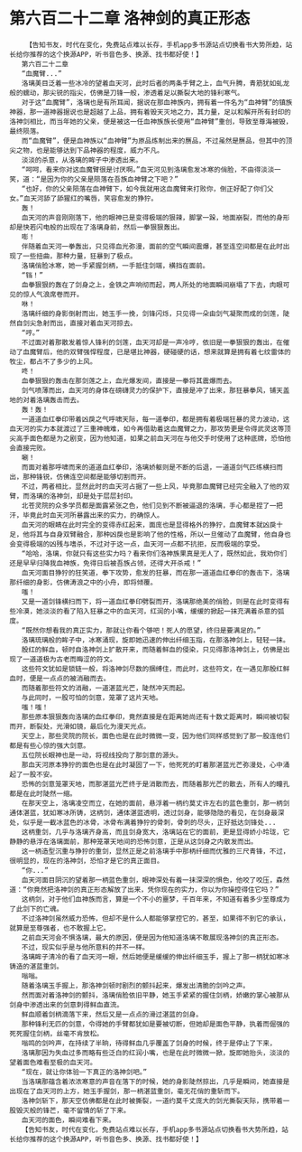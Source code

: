 # 第六百二十二章 洛神剑的真正形态
        【告知书友，时代在变化，免费站点难以长存，手机app多书源站点切换看书大势所趋，站长给你推荐的这个换源APP，听书音色多、换源、找书都好使！】
       第六百二十二章
       “血魔臂...”
       洛璃美目泛着一些冰冷的望着血天河，此时后者的两条手臂之上，血气升腾，青筋犹如虬龙般的蠕动，那尖锐的指尖，仿佛是刀锋一般，渗透着足以撕裂大地的锋利寒气。
       对于这“血魔臂”，洛璃也是有所耳闻，据说在那血神族内，拥有着一件名为“血神臂”的镇族神器，那一道神器据说也是超越了上品，拥有着毁天灭地之力，其力量，足以和解开所有封印的洛神剑相比，而当年她的父亲，便是被这一任血神族族长使用“血神臂”重创，导致至尊海被毁，最终陨落。
       而“血魔臂”，便是血神族以“血神臂”为原品炼制出来的赝品，不过虽然是赝品，但其中的顶尖之物，也是能够达到下品神器的程度，威力不凡。
       淡淡的杀意，从洛璃的眸子中渗透出来。
       “呵呵，看来你对这血魔臂很是讨厌啊。”血天河见到洛璃愈发冰寒的俏脸，不由得淡淡一笑，道：“是因为你的父亲是陨落在吾族血神臂之下吧？”
       “也好，你的父亲陨落在血神臂下，如今我就用这血魔臂来打败你，倒正好配了你们父女。”血天河舔了舔猩红的嘴唇，笑容愈发的狰狞。
       轰！
       血天河的声音刚刚落下，他的眼神已是变得极端的狠辣，脚掌一跺，地面崩裂，而他的身形却是快若闪电般的出现在了洛璃身前，然后一拳狠狠轰出。
       嘭！
       伴随着血天河一拳轰出，只见得血光弥漫，面前的空气瞬间震爆，甚至连空间都是在此时出现了一些扭曲，那种力量，狂暴到了极点。
       洛璃俏脸冰寒，她一手紧握剑柄，一手抵住剑端，横挡在面前。
       “铛！”
       血拳狠狠的轰在了剑身之上，金铁之声响彻而起，两人所处的地面瞬间崩塌了下去，肉眼可见的惊人气浪席卷而开。
       咻！
       洛璃纤细的身影倒射而出，她玉手一挽，剑锋闪烁，只见得一朵由剑气凝聚而成的剑莲，陡然自剑尖急射而出，直接对着血天河掠去。
       “哼。”
       不过面对着那散发着惊人锋利的剑莲，血天河却是一声冷哼，依旧是一拳狠狠的轰出，在催动了血魔臂后，他的双臂强悍程度，已是堪比神器，硬碰硬的话，想来就算是拥有着七纹雷体的牧尘，都占不了多少的上风。
       咚！
       血拳狠狠的轰击在那剑莲之上，血光爆发间，直接是一拳将其震爆而去。
       剑气喷薄而出，血天河的身体在磅礴灵力的保护下，直接是冲了出来，那狂暴拳风，铺天盖地的对着洛璃轰击而去。
       轰！轰！
       一道道血红拳印带着凶戾之气呼啸天际，每一道拳印，都是拥有着极端狂暴的灵力波动，这血天河的实力本就渡过了三重神魄难，如今再借助着这血魔臂之力，那攻势更是令得武灵这等顶尖高手面色都是为之剧变，因为他知道，如果之前血天河在与他交手时使用了这种底牌，恐怕他会直接完败。
       唰！
       而面对着那呼啸而来的道道血红拳印，洛璃娇躯则是不断的后退，一道道剑气匹练横扫而出，那种锋锐，仿佛连空间都是能够切割而开。
       不过，两者相比，显然此时的血天河占据了一些上风，毕竟那血魔臂已经完全融入了他的双臂，而洛璃的洛神剑，却是处于层层封印。
       北苍灵院的众多学员都是面露紧张之色，他们见到不断被逼退的洛璃，手心都是捏了一把汗，毕竟此时血天河所暴露出来的实力，的确惊人。
       血天河的眼睛在此时完全的变得赤红起来，面庞也是显得格外的狰狞，血魔臂本就凶戾十足，他将其与自身双臂融合，那种凶戾也是影响了他的性格，所以一旦催动了血魔臂，他自身也会变得极端的凶残与嗜杀，不过对于这一点，血天河一点都不抗拒，反而极端的享受。
       “哈哈，洛璃，你就只有这些实力吗？看来你们洛神族果真是无人了，既然如此，我劝你们还是早早归降我血神族，免得日后被吾族占领，还得大开杀戒！”
       血天河面目狰狞的狂笑道，拳下攻势，愈发的狂暴，而在那一道道血红拳印的轰击下，洛璃那纤细的身影，仿佛涛浪之中的小舟，即将倾覆。
       嗤！
       又是一道剑锋横扫而下，将一道血红拳印劈裂而开，洛璃那绝美的俏脸，则是在此时变得有些冷漠，她淡淡的看了陷入狂暴之中的血天河，红润的小嘴，缓缓的掀起一抹充满着杀意的弧度。
       “既然你想看我的真正实力，那就让你看个够吧！死人的愿望，终归是要满足的。”
       洛璃琉璃般的眸子中，冰寒涌现，旋即她迅速的伸出纤细玉指，在那洛神剑上，轻轻一抹。
       殷红的鲜血，顿时自洛神剑上扩散开来，而随着鲜血的侵染，只见得那洛神剑上，仿佛是出现了一道道极为古老而晦涩的符文。
       这些符文犹如是锁链一般，将洛神剑尽数的捆缚住，而此时，这些符文，在一遇见那殷红鲜血时，便是一点点的被消融而去。
       而随着那些符文的消融，一道湛蓝光芒，陡然冲天而起。
       与此同时，一股可怕的剑意，笼罩了这片天地。
       嗤！嗤！
       那些原本狠狠轰向洛璃的血红拳印，竟然直接是在距离她尚还有十数丈距离时，瞬间被切裂而开，断裂处，光滑如镜，最后化为漫天光点。
       天空上，那些灵院的院长，面色也是在此时微微一变，因为他们同样感觉到了那一股连他们都是有些心惊的强大剑意。
       五位院长眼神也是一动，将视线投向了那剑意的源头。
       那血天河原本狰狞的面色也是在此时凝固了一下，他死死的盯着那湛蓝光芒弥漫处，心中涌起了一股不安。
       恐怖的剑意笼罩天地，而那湛蓝光芒终于是消散而去，而随着那光芒的散去，所有人的瞳孔都是在此时陡然一缩。
       在那天空上，洛璃凌空而立，在她的面前，悬浮着一柄约莫丈许左右的蓝色重剑，那一柄剑通体湛蓝，犹如寒冰所铸，这柄剑，通体湛蓝透明，透过剑身，能够隐隐的看见，在剑身最深处，似乎是一截冰蓝色的冰骨，冰骨布满着狰狞的骨刺，骨刺的尽头，正好抵达剑锋处...
       这柄重剑，几乎与洛璃齐身高，而且剑身宽大，洛璃站在它的面前，更是显得娇小玲珑，它静静的悬浮在洛璃面前，那种笼罩天地间的恐怖剑意，正是从这剑身之内散发而出。
       这一柄造型沉重与狰狞的重剑，显然正是之前洛璃手中那柄纤细而优雅的三尺青锋，不过，很明显的，现在的洛神剑，恐怕才是它的真正面目。
       “你...”
       血天河面目阴沉的望着那一柄蓝色重剑，眼神深处有着一抹深深的惧色，他咬了咬压，森然道：“你竟然把洛神剑的真正形态解放了出来，凭你现在的实力，你以为你操控得住它吗？”
       这柄剑，对于他们血神族而言，算是一个不小的噩梦，千百年来，不知道有着多少至尊成为了此剑下的亡魂。
       不过洛神剑虽然威力恐怖，但却不是什么人都能够掌控它的，甚至，如果得不到它的承认，就算是至尊强者，也不敢握上它。
       之前血天河会不惧洛璃，最大的原因，便是因为他知道洛璃不敢展现洛神剑的真正形态。
       不过，现实似乎是与他所意料的并不一样。
       洛璃眸子清冷的看了血天河一眼，然后她便是缓缓的伸出纤细玉手，握上了那一柄犹如寒冰铸造的湛蓝重剑。
       嗡嗡。
       随着洛璃玉手握上，那洛神剑顿时剧烈的颤抖起来，爆发出清脆的剑吟之声。
       然而面对着洛神剑的颤抖，洛璃俏脸依旧平静，她玉手紧紧的握住剑柄，娇嫩的掌心被那从剑身中渗透出来的剑意刺得鲜血直流。
       鲜血顺着剑柄滴落下来，然后又是一点点的滑过湛蓝的剑身。
       那种锋利无匹的剑意，令得她的手臂都犹如是要被切断，但她却是面色平静，执着而倔强的死死握住剑柄，丝毫不肯放松。
       嗡鸣的剑吟声，在持续了半晌，待得鲜血几乎覆盖了剑身的时候，终于是停止了下来，
       洛璃那因为失血过多而略有些泛白的红润小嘴，也是在此时微微一掀，旋即她抬头，淡淡的望着面色难看至极的血天河。
       “现在，就让你体验一下真正的洛神剑吧。”
       当洛璃那蕴含着浓浓寒意的声音在落下的时候，她的身影陡然掠出，几乎是瞬间，她直接是出现在了血天河的上方，她玉手握剑，那一柄湛蓝重剑，毫无花俏的重斩而下。
       洛神剑斩下，那天空仿佛都是在此时被撕裂，一道约莫千丈庞大的剑光撕裂天际，携带着一股毁灭般的锋芒，毫不留情的斩了下来。
       血天河的面色，瞬间难看下来。
       【告知书友，时代在变化，免费站点难以长存，手机app多书源站点切换看书大势所趋，站长给你推荐的这个换源APP，听书音色多、换源、找书都好使！】